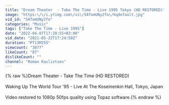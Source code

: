 ```yaml
---
title: "Dream Theater  - Take The Time - Live 1995 Tokyo (HD RESTORED)"
image: "https:\/\/i.ytimg.com\/vi\/S4fomUNy2fo\/hqdefault.jpg"
vid_id: "S4fomUNy2fo"
categories: "Music"
tags: ["Take The Time - Live 1995"]
date: "2022-04-07T17:20:55+03:00"
vid_date: "2021-05-22T17:24:50Z"
duration: "PT13M25S"
viewcount: "3877"
likeCount: "87"
dislikeCount: ""
channel: "Roman Kaslivtsev"
---
```

{% raw %}Dream Theater - Take The Time (HD RESTORED)<br /><br />Waking Up The World Tour '95 - Live At The Koseinenkin Hall, Tokyo, Japan<br /><br />Video restored to 1080p 50fps quality using Topaz software.{% endraw %}
